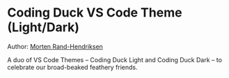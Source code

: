 # Coding Duck VS Code Theme (Light/Dark)

Author: [Morten Rand-Hendriksen](https://github.com/mor10)

A duo of VS Code Themes – Coding Duck Light and Coding Duck Dark – to celebrate our broad-beaked feathery friends.
